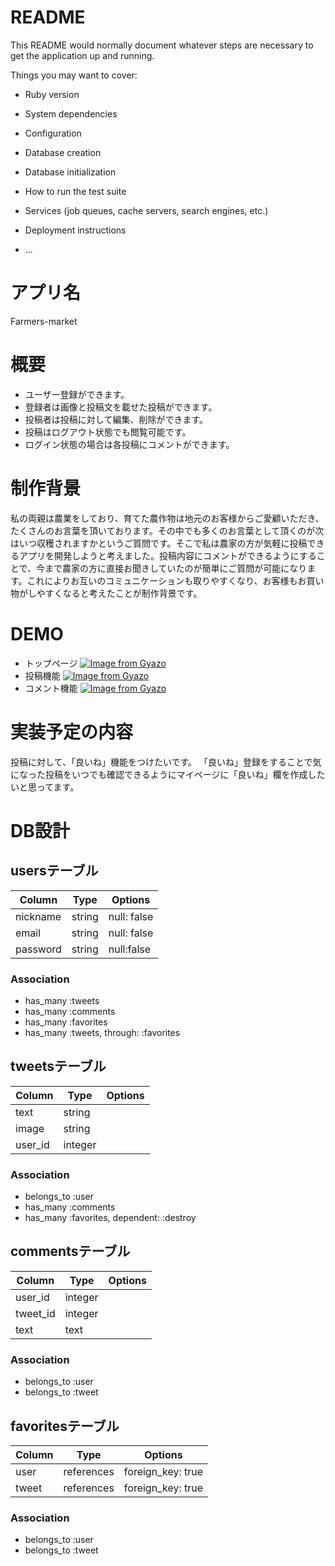 # README

This README would normally document whatever steps are necessary to get the
application up and running.

Things you may want to cover:

* Ruby version

* System dependencies

* Configuration

* Database creation

* Database initialization

* How to run the test suite

* Services (job queues, cache servers, search engines, etc.)

* Deployment instructions

* ...

# アプリ名
Farmers-market

# 概要
- ユーザー登録ができます。
- 登録者は画像と投稿文を載せた投稿ができます。
- 投稿者は投稿に対して編集、削除ができます。
- 投稿はログアウト状態でも閲覧可能です。
- ログイン状態の場合は各投稿にコメントができます。

# 制作背景
私の両親は農業をしており、育てた農作物は地元のお客様からご愛顧いただき、たくさんのお言葉を頂いております。その中でも多くのお言葉として頂くのが次はいつ収穫されますかというご質問です。そこで私は農家の方が気軽に投稿できるアプリを開発しようと考えました。投稿内容にコメントができるようにすることで、今まで農家の方に直接お聞きしていたのが簡単にご質問が可能になります。これによりお互いのコミュニケーションも取りやすくなり、お客様もお買い物がしやすくなると考えたことが制作背景です。

# DEMO
- トップページ
[![Image from Gyazo](https://i.gyazo.com/2b279d64a35ba3c59c2152a3a1bbee89.jpg)](https://gyazo.com/2b279d64a35ba3c59c2152a3a1bbee89)
- 投稿機能
[![Image from Gyazo](https://i.gyazo.com/5b3c7f617ed14ea430a8cbc66283df25.gif)](https://gyazo.com/5b3c7f617ed14ea430a8cbc66283df25)
- コメント機能
[![Image from Gyazo](https://i.gyazo.com/8e9a22b4e8e31c4d8e33337624ee220c.jpg)](https://gyazo.com/8e9a22b4e8e31c4d8e33337624ee220c)

# 実装予定の内容
投稿に対して、「良いね」機能をつけたいです。
「良いね」登録をすることで気になった投稿をいつでも確認できるようにマイページに「良いね」欄を作成したいと思ってます。

# DB設計

## usersテーブル

|Column|Type|Options|
|------|----|-------|
|nickname|string|null: false|
|email|string|null: false|
|password|string|null:false|

### Association
- has_many :tweets
- has_many :comments
- has_many :favorites
- has_many :tweets, through: :favorites

## tweetsテーブル

|Column|Type|Options|
|------|----|-------|
|text|string|
|image|string|
|user_id|integer|

### Association
- belongs_to :user
- has_many :comments
- has_many :favorites, dependent: :destroy

## commentsテーブル

|Column|Type|Options|
|------|----|-------|
|user_id|integer|
|tweet_id|integer|
|text|text|

### Association
- belongs_to :user
- belongs_to :tweet

## favoritesテーブル

|Column|Type|Options|
|------|----|-------|
|user|references|foreign_key: true|
|tweet|references|foreign_key: true|

### Association
- belongs_to :user
- belongs_to :tweet